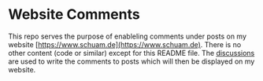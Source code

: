 # Website Comments

This repo serves the purpose of enableling comments under posts on my website
[https://www.schuam.de](https://www.schuam.de). There is no other content (code
or similar) except for this README file. The
[discussions](https://github.com/schuam/website_comments_schuam_de/discussions)
are used to write the comments to posts which will then be displayed on my
website.

